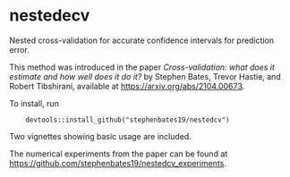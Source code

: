 # nestedecv
Nested cross-validation for accurate confidence intervals for prediction error.

This method was introduced in the paper
 *Cross-validation: what does it estimate and how well does it do it?*
by Stephen Bates, Trevor Hastie, and Robert Tibshirani, 
available at <https://arxiv.org/abs/2104.00673>.

To install, run
```
	devtools::install_github("stephenbates19/nestedcv")
```

Two vignettes showing basic usage are included.

The numerical experiments from the paper can be found at 
<https://github.com/stephenbates19/nestedcv_experiments>.
